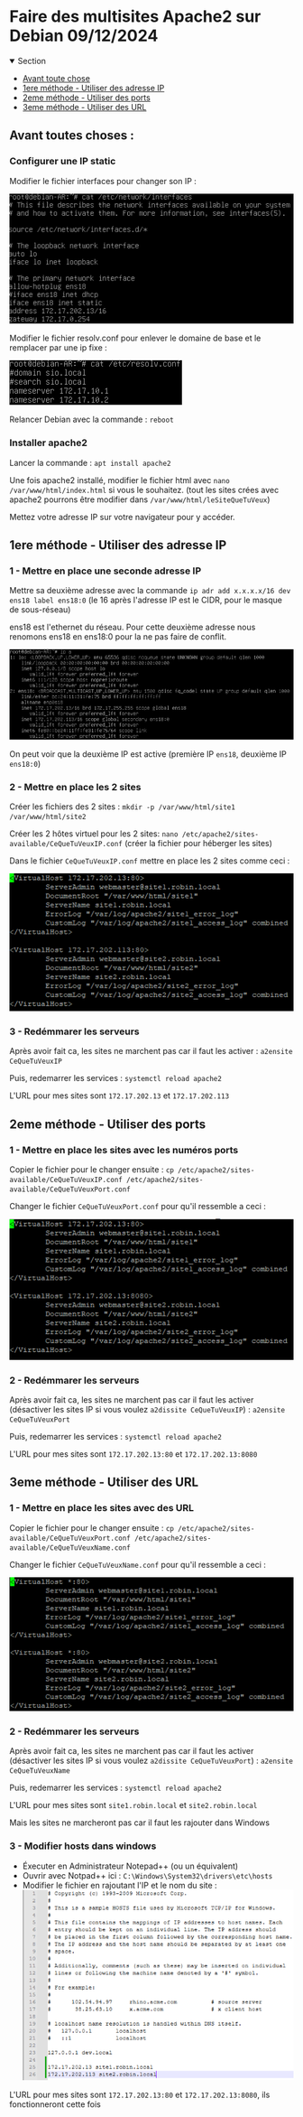 # Faire des multisites Apache2 sur Debian 09/12/2024

<details open>
<summary>Section</summary>

* [Avant toute chose](#Atc)
* [1ere méthode - Utiliser des adresse IP](#1)
* [2eme méthode - Utiliser des ports](#2)
* [3eme méthode - Utiliser des URL](#3)

<a name="Atc" />

## Avant toutes choses :

### Configurer une IP static

Modifier le fichier interfaces pour changer son IP :

![](Capture/interfaces.png)

Modifier le fichier resolv.conf pour enlever le domaine de base et le remplacer par une ip fixe :

![](Capture/resolv.png)

Relancer Debian avec la commande : ```reboot```

### Installer apache2

Lancer la commande : ```apt install apache2```

Une fois apache2 installé, modifier le fichier html avec ```nano /var/www/html/index.html``` si vous le souhaitez.
(tout les sites crées avec apache2 pourrons être modifier dans ```/var/www/html/leSiteQueTuVeux```)

Mettez votre adresse IP sur votre navigateur pour y accéder.

<a name="1" />

## 1ere méthode - Utiliser des adresse IP

### 1 - Mettre en place une seconde adresse IP

Mettre sa deuxième adresse avec la commande ```ip adr add x.x.x.x/16 dev ens18 label ens18:0```
(le 16 après l'adresse IP est le CIDR, pour le masque de sous-réseau)

ens18 est l'ethernet du réseau.
Pour cette deuxième adresse nous renomons ens18 en ens18:0 pour la ne pas faire de conflit.

![](Capture/IP2.png)

On peut voir que la deuxième IP est active (première IP ```ens18```, deuxième IP ```ens18:0```)

### 2 - Mettre en place les 2 sites

Créer les fichiers des 2 sites : ```mkdir -p /var/www/html/site1 /var/www/html/site2```

Créer les 2 hôtes virtuel pour les 2 sites: ```nano /etc/apache2/sites-available/CeQueTuVeuxIP.conf``` (créer la fichier pour héberger les sites)

Dans le fichier ```CeQueTuVeuxIP.conf``` mettre en place les 2 sites comme ceci :

![](Capture/ip_vhosts.png)

### 3 - Redémmarer les serveurs

Après avoir fait ca, les sites ne marchent pas car il faut les activer : ```a2ensite CeQueTuVeuxIP```

Puis, redemarrer les services : ```systemctl reload apache2```

L'URL pour mes sites sont ```172.17.202.13``` et ```172.17.202.113```

<a name="2" />

## 2eme méthode - Utiliser des ports

### 1 - Mettre en place les sites avec les numéros ports

Copier le fichier pour le changer ensuite : ```cp /etc/apache2/sites-available/CeQueTuVeuxIP.conf /etc/apache2/sites-available/CeQueTuVeuxPort.conf```

Changer le fichier ```CeQueTuVeuxPort.conf``` pour qu'il ressemble a ceci : 

![](Capture/port_vhosts.png)

### 2 - Redémmarer les serveurs

Après avoir fait ca, les sites ne marchent pas car il faut les activer (désactiver les sites IP si vous voulez ```a2dissite CeQueTuVeuxIP```) : ```a2ensite CeQueTuVeuxPort```

Puis, redemarrer les services : ```systemctl reload apache2```

L'URL pour mes sites sont ```172.17.202.13:80``` et ```172.17.202.13:8080```

<a name="3" />

## 3eme méthode - Utiliser des URL

### 1 - Mettre en place les sites avec des URL

Copier le fichier pour le changer ensuite : ```cp /etc/apache2/sites-available/CeQueTuVeuxPort.conf /etc/apache2/sites-available/CeQueTuVeuxName.conf```

Changer le fichier ```CeQueTuVeuxName.conf``` pour qu'il ressemble a ceci : 

![](Capture/name_hosts.png)

### 2 - Redémmarer les serveurs

Après avoir fait ca, les sites ne marchent pas car il faut les activer (désactiver les sites IP si vous voulez ```a2dissite CeQueTuVeuxPort```) : ```a2ensite CeQueTuVeuxName```

Puis, redemarrer les services : ```systemctl reload apache2```

L'URL pour mes sites sont ```site1.robin.local``` et ```site2.robin.local```

Mais les sites ne marcheront pas car il faut les rajouter dans Windows

### 3 - Modifier hosts dans windows

- Éxecuter en Administrateur Notepad++ (ou un équivalent)
- Ouvrir avec Notpad++ ici : ```C:\Windows\System32\drivers\etc\hosts```
- Modifier le fichier en rajoutant l'IP et le nom du site :
![](Capture/hosts.png)


L'URL pour mes sites sont ```172.17.202.13:80``` et ```172.17.202.13:8080```, ils fonctionneront cette fois


